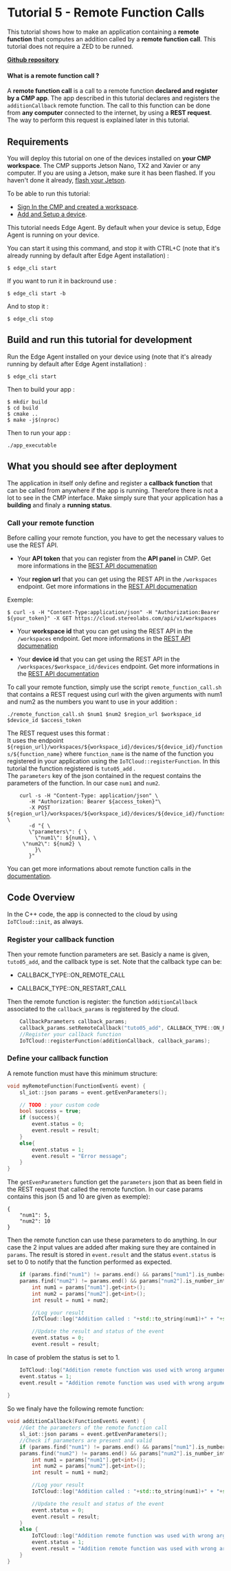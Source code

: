# Tutorial 5 - Remote Function Calls

This tutorial shows how to make an application containing a **remote function** that computes an addition called by a **remote function call**.
This tutorial does not require a ZED to be runned.

[**Github repository**](https://github.com/stereolabs/cmp-examples/tree/main/tutorials/tutorial_05_remote_function_calls)

#### What is a remote function call ?
A **remote function call** is a call to a remote function **declared and register by a CMP app**. The app described in this tutorial declares and registers the `additionCallback` remote function. 
The call to this function can be done from **any computer** connected to the internet, by using a **REST request**. The way to perform this request is explained later in this tutorial.


## Requirements
You will deploy this tutorial on one of the devices installed on **your CMP workspace**. The CMP supports Jetson Nano, TX2 and Xavier or any computer. If you are using a Jetson, make sure it has been flashed. If you haven't done it already, [flash your Jetson](https://docs.nvidia.com/sdk-manager/install-with-sdkm-jetson/index.html).

To be able to run this tutorial:
- [Sign In the CMP and created a workspace](https://www.stereolabs.com/docs/cloud/overview/get-started/).
- [Add and Setup a device](https://www.stereolabs.com/docs/cloud/overview/get-started/#add-a-camera).

This tutorial needs Edge Agent. By default when your device is setup, Edge Agent is running on your device.

You can start it using this command, and stop it with CTRL+C (note that it's already running by default after Edge Agent installation) :
```
$ edge_cli start
```

If you want to run it in backround use :
```
$ edge_cli start -b
```

And to stop it :
```
$ edge_cli stop
```

## Build and run this tutorial for development

Run the Edge Agent installed on your device using (note that it's already running by default after Edge Agent installation) :
```
$ edge_cli start
```

Then to build your app :
```
$ mkdir build
$ cd build
$ cmake ..
$ make -j$(nproc)
```

Then to run your app :
```
./app_executable
```

## What you should see after deployment
The application in itself only define and register a **callback function** that can be called from anywhere if the app is running. Therefore there is not a lot to see in the CMP interface. Make simply sure that your application has a **building** and finaly a **running status**.  

### Call your remote function
Before calling your remote function, you have to get the necessary values to use the REST API.

- Your **API token** that you can register from the **API panel** in CMP. Get more informations in the [REST API documenation](https://www.stereolabs.com/docs/cloud/rest-api/)

- Your **region url** that you can get using the REST API in the ```/workspaces``` endpoint. Get more informations in the [REST API documenation](https://www.stereolabs.com/docs/cloud/rest-api/workspaces/)

Exemple:
```
$ curl -s -H "Content-Type:application/json" -H "Authorization:Bearer ${your_token}" -X GET https://cloud.stereolabs.com/api/v1/workspaces

```

- Your **workspace id** that you can get using the REST API in the ```/workspaces``` endpoint. Get more informations in the [REST API documenation](https://www.stereolabs.com/docs/cloud/rest-api/workspaces/)


- Your **device id** that you can get using the REST API in the ```/workspaces/$workspace_id/devices``` endpoint. Get more informations in the [REST API documentation](https://www.stereolabs.com/docs/cloud/rest-api/devices/)


To call your remote function, simply use the script ```remote_function_call.sh``` that contains a REST request using curl with the given arguments with num1 and num2 as the numbers you want to use in your addition :

```
./remote_function_call.sh $num1 $num2 $region_url $workspace_id $device_id $access_token
```

The REST request uses this format :\
It uses the endpoint ```${region_url}/workspaces/${workspace_id}/devices/${device_id}/functions/${function_name}``` where ```function_name``` is the name of the function you registered in your application using the ```IoTCloud::registerFunction```. In this tutorial the function registered is `tuto05_add` .\
The `parameters` key of the json contained in the request contains the parameters of the function. In our case `num1` and `num2`.

```
    curl -s -H "Content-Type: application/json" \
       -H "Authorization: Bearer ${access_token}"\
       -X POST ${region_url}/workspaces/${workspace_id}/devices/${device_id}/functions/tuto05_add \
       -d "{ \
       \"parameters\": { \
         \"num1\": ${num1}, \
	 \"num2\": ${num2} \
         }\
       }"
```

You can get more informations about remote function calls in the [documentation](https://www.stereolabs.com/docs/cloud/remote-functions/call/).


## Code Overview

In the C++ code, the app is connected to the cloud by using `IoTCloud::init`, as always.

### Register your callback function
Then your remote function parameters are set. Basicly a name is given, `tuto05_add`, and the callback type is set.
Note that the callback type can be:

- CALLBACK_TYPE::ON_REMOTE_CALL

- CALLBACK_TYPE::ON_RESTART_CALL

Then the remote function is register: the function `additionCallback` associated to the `callback_params` is registered by the cloud.

```c++
    CallbackParameters callback_params;
    callback_params.setRemoteCallback("tuto05_add", CALLBACK_TYPE::ON_REMOTE_CALL, nullptr);
    //Register your callback function
    IoTCloud::registerFunction(additionCallback, callback_params);
```


### Define your callback function

A remote function must have this minimum structure:

```c++
void myRemoteFunction(FunctionEvent& event) {
    sl_iot::json params = event.getEvenParameters();

    // TODO : your custom code
    bool success = true;
    if (success){
        event.status = 0;
        event.result = result;
    }
    else{
        event.status = 1;
        event.result = "Error message";
    }
}

```

The `getEvenParameters` function get the `parameters` json that as been field in the REST request that called the remote function.
In our case params contains this json (5 and 10 are given as exemple):
```
{
    "num1": 5, 
	"num2": 10 
}
```

Then the remote function can use these parameters to do anything. In our case the 2 input values are added after making sure they are contained in `params`. The result is stored in `event.result` and the status `event.status` is set to 0 to notify that the function performed as expected.

```c++
    if (params.find("num1") != params.end() && params["num1"].is_number_integer() &&
	params.find("num2") != params.end() && params["num2"].is_number_integer()) {
        int num1 = params["num1"].get<int>();
        int num2 = params["num2"].get<int>();
        int result = num1 + num2;

	    //Log your result
        IoTCloud::log("Addition called : "+std::to_string(num1)+" + "+std::to_string(num2)+" = "+std::to_string(result),LOG_LEVEL::INFO);

        //Update the result and status of the event
        event.status = 0;
        event.result = result;

```

In case of problem the status is set to 1.
```c++
    IoTCloud::log("Addition remote function was used with wrong arguments.",LOG_LEVEL::ERROR);
    event.status = 1;
    event.result = "Addition remote function was used with wrong arguments.";
    
}
```

So we finaly have the following remote function:

```c++
void additionCallback(FunctionEvent& event) {
    //Get the parameters of the remote function call
    sl_iot::json params = event.getEvenParameters();
    //Check if parameters are present and valid
    if (params.find("num1") != params.end() && params["num1"].is_number_integer() &&
	params.find("num2") != params.end() && params["num2"].is_number_integer()) {
        int num1 = params["num1"].get<int>();
        int num2 = params["num2"].get<int>();
        int result = num1 + num2;

        //Log your result
        IoTCloud::log("Addition called : "+std::to_string(num1)+" + "+std::to_string(num2)+" = "+std::to_string(result),LOG_LEVEL::INFO);

        //Update the result and status of the event
        event.status = 0;
        event.result = result;
    } 
    else {
        IoTCloud::log("Addition remote function was used with wrong arguments.",LOG_LEVEL::ERROR);
        event.status = 1;
        event.result = "Addition remote function was used with wrong arguments.";
    }
}
```
